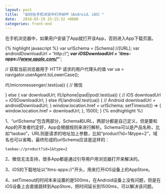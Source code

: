 ```yaml
---
layout: post
title:  "如何在手机浏览中打开APP（Android、iOS）"
date:   2016-05-19 15:15:32 +0800
categories: front-end
---
```

在手机浏览器中，如果用户安装了App就打开该App，否则进入App下载页面。

{% highlight javascript %}
var urlSchema = [Schema]://[URL];
var androidDownloadUrl = 'http://***';
var iOSDownloadUrl = 'itms-apps://www.apple.com/****';

// 获取当前浏览器用于 HTTP 请求的用户代理头的值
var ua = navigator.userAgent.toLowerCase();

if(/micromessenger/.test(ua)) {
  // 微信

} else {
  var downloadUrl;
  if(/iphone|ipad|ipod/.test(ua)) {
    // iOS
    downloadUrl = iOSDownloadUrl;
  } else if(/android/.test(ua)) {
    // Android
    downloadUrl = androidDownloadUrl;
  }
  window.location.href = urlSchema;
  setTimeout(() => {
    window.location.href = downloadUrl;
  }, 1500);
}
{% endhighlight %}

1、“urlSchema”包含两部分，Schema和URL，两部分都是自己定义，但是要和App的开发者约定好，App会根据规则来进行解析。Schema可以是产品名称，比如“taobao”，URL则是请求的地址加上参数，比如“product?id=1&type=2”，域名也可以省略，最终形成的urlSchema应该是这样的：

```
taobao://product?id=1&type=2
```

2、微信无法支持，很多App都是通过引导用户用浏览器打开来解决的。

3、iOS的下载地址以“itms-apps://”开头，用来打开iOS设备上的AppStore。

4、setTimeout的时间本来设置的是500ms，在Android设备上没有问题，但是在iOS设备上会直接跳转到AppStore，把时间延长到1500ms，可以解决该问题。